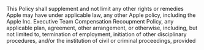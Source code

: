 This Policy shall supplement and not limit any other rights or remedies Apple may have
under applicable law, any other Apple policy, including the Apple Inc. Executive Team
Compensation Recoupment Policy, any applicable plan, agreement, other arrangement,
or otherwise, including, but not limited to, termination of employment, initiation of other
disciplinary  procedures,  and/or  the  institution  of  civil  or  criminal  proceedings,  provided